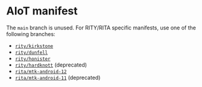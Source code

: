 AIoT manifest
=============

The `main` branch is unused. For RITY/RITA specific manifests, use one of the following branches:

- [`rity/kirkstone`](https://gitlab.com/mediatek/aiot/bsp/manifest/-/tree/rity/kirkstone)
- [`rity/dunfell`](https://gitlab.com/mediatek/aiot/bsp/manifest/-/tree/rity/dunfell)
- [`rity/honister`](https://gitlab.com/mediatek/aiot/bsp/manifest/-/tree/rity/honister)
- [`rity/hardknott`](https://gitlab.com/mediatek/aiot/bsp/manifest/-/tree/rity/hardknott) (deprecated)
- [`rita/mtk-android-12`](https://gitlab.com/mediatek/aiot/bsp/manifest/-/tree/rita/mtk-android-12)
- [`rita/mtk-android-11`](https://gitlab.com/mediatek/aiot/bsp/manifest/-/tree/rita/mtk-android-11) (deprecated)
